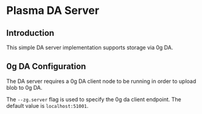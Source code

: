 # Plasma DA Server

## Introduction

This simple DA server implementation supports storage via 0g DA.

## 0g DA Configuration

The DA server requires a 0g DA client node to be running in order to upload blob to 0g DA.

The `--zg.server` flag is used to specify the 0g da client endpoint. The
default value is `localhost:51001`.
